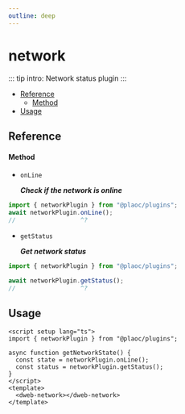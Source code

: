 ```yaml
---
outline: deep
---
```


# network

::: tip intro:
Network status plugin
:::

- [Reference](#reference)
  - [Method](#method)
- [Usage](#usage)

## Reference

#### Method

- `onLine`
  
  **_Check if the network is online_**

```ts twoslash
import { networkPlugin } from "@plaoc/plugins";
await networkPlugin.onLine();
//                  ^?
```

- `getStatus`

  **_Get network status_**

```ts twoslash
import { networkPlugin } from "@plaoc/plugins";

await networkPlugin.getStatus();
//                  ^?
```

## Usage

```vue {5,6}
<script setup lang="ts">
import { networkPlugin } from "@plaoc/plugins";

async function getNetworkState() {
  const state = networkPlugin.onLine();
  const status = networkPlugin.getStatus();
}
</script>
<template>
  <dweb-network></dweb-network>
</template>
```
